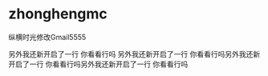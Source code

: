 zhonghengmc
===========

纵横时光修改Gmail5555


另外我还新开启了一行 你看看行吗
另外我还新开启了一行 你看看行吗另外我还新开启了一行 你看看行吗另外我还新开启了一行 你看看行吗
